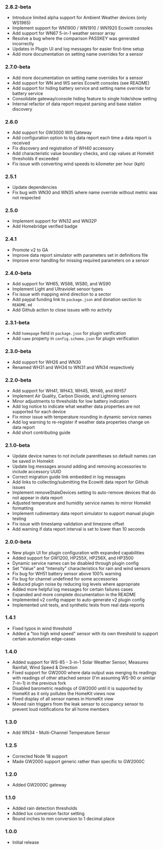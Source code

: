 ### 2.8.2-beta

* Introduce limited alpha support for Ambient Weather devices (only WS1965)
* Implement support for WN1900 / WN1910 / WN1920 Ecowitt consoles
* Add support for WN67 5-in-1 weather sensor array
* Resolve a bug where the comparison PASSKEY was generated incorrectly
* Updates in Plugin UI and log messages for easier first-time setup
* Add more documentation on setting name overrides for a sensor

### 2.7.0-beta

* Add more documentation on setting name overrides for a sensor
* Add support for WN and WS series Ecowitt consoles (see README)
* Add support for hiding battery service and setting name override for battery service
* Consolidate gateway/console hiding feature to single hide/show setting
* Internal refactor of data report request parsing and base station discovery

### 2.6.0

* Add support for GW3000 Wifi Gateway
* Add configuration option to log data report each time a data report is received
* Fix discovery and registration of WH40 accessory
* Add characteristic value boundary checks, and cap values at Homekit thresholds if exceeded
* Fix issue with converting wind speeds to kilometer per hour (kph)

### 2.5.1

* Update dependencies
* Fix bug with WN30 and WN35 where name override without metric was not respected

### 2.5.0

* Implement support for WN32 and WN32P
* Add Homebridge verified badge

### 2.4.1

* Promote v2 to GA
* Improve data report simulator with parameters set in definitions file
* Improve error handling for missing required parameters on a sensor

### 2.4.0-beta

* Add support for WH65, WS68, WS80, and WS90
* Implement Light and Ultraviolet sensor types
* Fix issue with mapping wind direction to a sector
* Add paypal funding link to `package.json` and donation section to `README.md`
* Add Github action to close issues with no activity

### 2.3.1-beta

* Add `homepage` field in `package.json` for plugin verification
* Add `name` property in `config.schema.json` for plugin verification

### 2.3.0-beta

* Add support for WH26 and WN30
* Renamed WH31 and WH34 to WN31 and WN34 respectively

### 2.2.0-beta

* Add support for WH41, WH43, WH45, WH46, and WH57
* Implement Air Quality, Carbon Dioxide, and Lightning sensors
* Minor adjustments to thresholds for low battery indication
* Add log notice to indicate what weather data properties are not supported for each device
* Fix minor issue with temperature rounding in dynamic service names
* Add log warning to re-register if weather data properties change on data report
* Add short contributing guide

### 2.1.0-beta

* Update device names to not include parentheses so default names can be saved in Homekit
* Update log messages around adding and removing accessories to include accessory UUID
* Correct migration guide link embedded in log messages
* Add links to collecting/submitting the Ecowitt data report for Github issues
* Implement removeStaleDevices setting to auto-remove devices that do not appear in data report
* Adjusted temperature and humidity service names to mirror Homekit formatting
* Implement rudimentary data report simulator to support manual plugin testing
* Fix issue with timestamp validation and timezone offset
* Add warning if data report interval is set to lower than 10 seconds

### 2.0.0-beta

* New plugin UI for plugin configuration with expanded capabilities
* Added support for GW1200, HP255X, HP256X, and HP3500
* Dynamic service names can be disabled through plugin config
* Set "Value" and "Intensity" characteristics for rain and wind sensors
* Fix bug for WH51 battery sensor above 100% warning
* Fix bug for channel undefined for some accessories
* Reduced plugin noise by reducing log levels where appropriate
* Added more helpful log messages for certain failures cases
* Expanded and more complete documentation in the README
* Implemented v2 config mapper to auto-generate v2 plugin config
* Implemented unit tests, and synthetic tests from real data reports

### 1.4.1

* Fixed typos in wind threshold
* Added a "too high wind speed" sensor with its own threshold to support certain automation edge-cases

### 1.4.0

* Added support for WS-85 - 3-in-1 Solar Weather Sensor, Measures Rainfall, Wind Speed & Direction
* Fixed support for GW2000 where data output was merging its readings with readings of other attached sensor (I'm assuming WS-90 or similar 7-in-1) in the previous fork
* Disabled barometric readings of GW2000 until it is supported by HomeKit as it only pollutes the HomeKit views now
* Fixed display of all sensor names in HomeKit view
* Moved rain triggers from the leak sensor to occupancy sensor to prevent loud notifications for all home members

### 1.3.0

* Add WN34 - Multi-Channel Temperature Sensor

### 1.2.5

* Corrected Node 18 support
* Made GW2000 support generic rather than specific to GW2000C

### 1.2.0

* Added GW2000C gateway

### 1.1.0

* Added rain detection thresholds
* Added lux conversion factor setting
* Round inches to mm conversion to 1 decimal place

### 1.0.0

* Initial release
